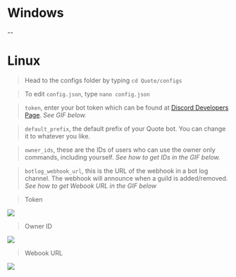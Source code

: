 # Windows


--

# Linux

> Head to the configs folder by typing `cd Quote/configs`

> To edit `config.json`, type `nano config.json`

> `token`, enter your bot token which can be found at [Discord Developers Page](https://discordapp.com/developers/applications/me). *See  GIF below.*

> `default_prefix`, the default prefix of your Quote bot. You can change it to whatever you like.

> `owner_ids`, these are the IDs of users who can use the owner only commands, including yourself. *See how to get IDs in the GIF below.*

> `botlog_webhook_url`, this is the URL of the webhook in a bot log channel. The webhook will announce when a guild is added/removed. *See how to get Webook URL in the GIF below*

> Token

![](http://i.imgur.com/jaxgi2P.gif)

> Owner ID

![](http://i.imgur.com/UQxBZfJ.gif)

> Webook URL

![](https://i.imgur.com/0tLfE1M.gif)
